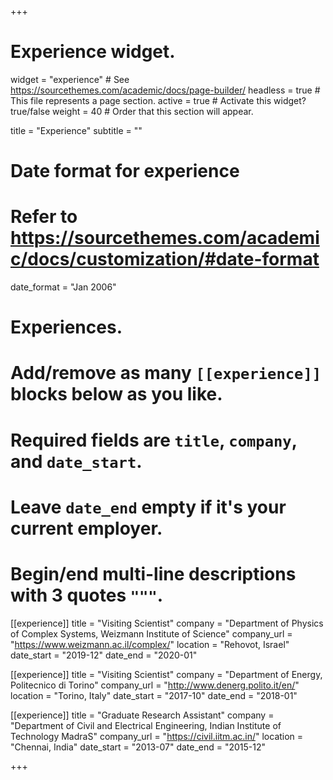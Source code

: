 +++
# Experience widget.
widget = "experience"  # See https://sourcethemes.com/academic/docs/page-builder/
headless = true  # This file represents a page section.
active = true  # Activate this widget? true/false
weight = 40  # Order that this section will appear.

title = "Experience"
subtitle = ""

# Date format for experience
#   Refer to https://sourcethemes.com/academic/docs/customization/#date-format
date_format = "Jan 2006"

# Experiences.
#   Add/remove as many `[[experience]]` blocks below as you like.
#   Required fields are `title`, `company`, and `date_start`.
#   Leave `date_end` empty if it's your current employer.
#   Begin/end multi-line descriptions with 3 quotes `"""`.
[[experience]]
  title = "Visiting Scientist"
  company = "Department of Physics of Complex Systems, Weizmann Institute of Science"
  company_url = "https://www.weizmann.ac.il/complex/"
  location = "Rehovot, Israel"
  date_start = "2019-12"
  date_end = "2020-01"

[[experience]]
  title = "Visiting Scientist"
  company = "Department of Energy, Politecnico di Torino"
  company_url = "http://www.denerg.polito.it/en/"
  location = "Torino, Italy"
  date_start = "2017-10"
  date_end = "2018-01"

[[experience]]
  title = "Graduate Research Assistant"
  company = "Department of Civil and Electrical Engineering, Indian Institute of Technology MadraS"
  company_url = "https://civil.iitm.ac.in/"
  location = "Chennai, India"
  date_start = "2013-07"
  date_end = "2015-12"
  

+++
